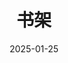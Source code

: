 ---
title: 书架
date: 2025-01-25
updated: 2025-01-25
type: 'collect'
comments: 
description:
keywords: 柳溪书架
mathjax:
katex:
aside: false
aplayer:
highlight_shrink:
random:
limit:
  type: num
  value: 20
cover:
top_img: https://pic1.imgdb.cn/item/68b2256e58cb8da5c862951b.webp
---